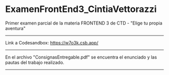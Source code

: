 # ExamenFrontEnd3_CintiaVettorazzi
Primer examen parcial de la materia FRONTEND 3 de CTD - "Elige tu propia aventura"

**********************************************************************************
Link a Codesandbox: https://w7o3k.csb.app/
**********************************************************************************
En el archivo "ConsignasEntregable.pdf" se encuentra el enunciado y las pautas 
del trabajo realizado.
**********************************************************************************
